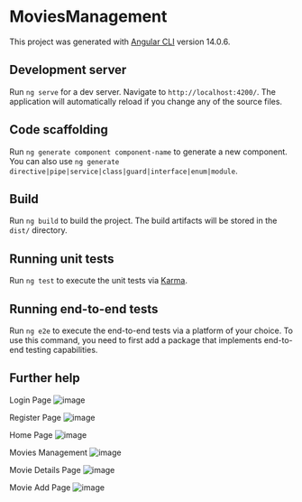 # MoviesManagement

This project was generated with [Angular CLI](https://github.com/angular/angular-cli) version 14.0.6.

## Development server

Run `ng serve` for a dev server. Navigate to `http://localhost:4200/`. The application will automatically reload if you change any of the source files.

## Code scaffolding

Run `ng generate component component-name` to generate a new component. You can also use `ng generate directive|pipe|service|class|guard|interface|enum|module`.

## Build

Run `ng build` to build the project. The build artifacts will be stored in the `dist/` directory.

## Running unit tests

Run `ng test` to execute the unit tests via [Karma](https://karma-runner.github.io).

## Running end-to-end tests

Run `ng e2e` to execute the end-to-end tests via a platform of your choice. To use this command, you need to first add a package that implements end-to-end testing capabilities.

## Further help

Login Page
![image](https://user-images.githubusercontent.com/86228931/182006264-4fcbc7f3-00bc-44bb-bb76-f0fb27473c54.png)

Register Page
![image](https://user-images.githubusercontent.com/86228931/182006288-809e3e50-bf1a-4ba2-a958-dafafc938510.png)

Home Page
![image](https://user-images.githubusercontent.com/86228931/182006313-e769206f-9be6-487d-a99b-b468645740e4.png)

Movies Management
![image](https://user-images.githubusercontent.com/86228931/182006335-83c132e1-1cec-4b82-a35b-df1f7f70caf7.png)

Movie Details Page
![image](https://user-images.githubusercontent.com/86228931/182006370-4f2c7c14-c55b-4d84-af50-65bf112622f0.png)

Movie Add Page
![image](https://user-images.githubusercontent.com/86228931/182006396-5a4088fc-d50a-4d4b-b023-fd8da0931959.png)
